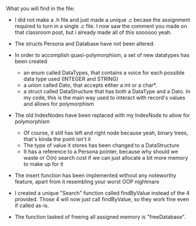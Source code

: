 What you will find in the file:

- I did not make a .h file and just made a unique .c becase the assignment required to turn in a single .c file. I now saw the comment you made on that classroom post, but i already made all of this soooooo yeah.

- The structs Persona and Database have not been altered.
- In order to accomplish quasi-polymorphism, a set of new datatypes has been created
  - an enum called DataTypes, that contains a voice for each possible data type used (INTEGER and STRING)
  - a union called Dato, that accepts either a int or a char*.
  - a struct called DataStructure that has both a DataType and a Dato. In my code, this is the main way used to interact with record's values and allows for polymorphism
- The old IndexNodes have been replaced with my IndexNode to allow for polymorphism
  - Of course, it still has left and right node because yeah, binary trees, that's kinda the point isn't it
  - The type of value it stores has been changed to a DataStructure
  - It has a reference to a Persona pointer, because why should we waste or O(n) search cost if we can just allocate a bit more memory to make up for it
- The insert function has been implemented without any noteworthy feature, apart from it resembling your worst OOP nightmare
- I created a unique "Search" function called findByValue instead of the 4 provided. Those 4 will now just call findByValue, so they work fine even if called as-is.
- The function tasked of freeing all assigned memory is "freeDatabase".
